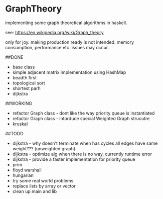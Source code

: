 # GraphTheory
implementing some graph theoretical algorithms in haskell.

see: https://en.wikipedia.org/wiki/Graph_theory

only for joy. making production ready is not intended. memory consumption, performance etc. issues may occur.

##DONE
+ base class
+ simple adjacent matrix implementation using HashMap
+ beadth first
+ topological sort 
+ shortest parh
+ dijkstra

##WORKING
+ refactor Graph class - dont like the way priority queue is instantiated
+ refactor Graph class - intorduce special Weighted Graph strucutre
+ kruskal

##TODO
+ dijkstra - why doesn't terminate when has cycles all edges have same weight??? (unweighted graph)
+ dijkstra - optimize alg when there is no way, currently runtime error 
+ dijkstra - provide a faster implementation for priority queue
+ prim
+ floyd warshall
+ hungarian
+ try some real world problems 
+ replace lists by array or vector
+ clean up main and lib


